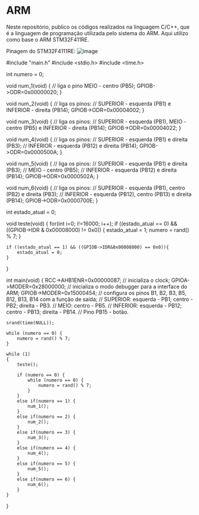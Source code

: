 # ARM
Neste repositório, publico os códigos realizados na linguagem C/C++, que é a linguagem de programação utilizada pelo sistema do ARM. Aqui utilizo como base o ARM STM32F411RE.


Pinagem do STM32F4111RE:
![image](https://user-images.githubusercontent.com/89753549/164947772-d8a19464-a6d2-4b15-b659-afd93aa8f34e.png)

#include "main.h"
#include <stdio.h>
#include <time.h>

int numero = 0;

void num_1(void) {
	// liga o pino MEIO - centro (PB5);
	GPIOB->ODR=0x00000020;
}

void num_2(void) {
	// liga os pinos:
	// SUPERIOR - esquerda (PB1) e INFERIOR - direita (PB14);
	GPIOB->ODR=0x00004002;
}

void num_3(void) {
	// liga os pinos:
	// SUPERIOR - esquerda (PB1), MEIO - centro (PB5) e INFERIOR - direita (PB14);
	GPIOB->ODR=0x00004022;
}

void num_4(void) {
	// liga os pinos:
	// SUPERIOR - esquerda (PB1) e direita (PB3);
	// INFERIOR - esquerda (PB12) e direita (PB14);
	GPIOB->ODR=0x0000500A;
}

void num_5(void) {
	// liga os pinos:
	// SUPERIOR - esquerda (PB1) e direita (PB3);
	// MEIO - centro (PB5);
	// INFERIOR - esquerda (PB12) e direita (PB14);
	GPIOB->ODR=0x0000502A;
}

void num_6(void) {
	// liga os pinos:
	// SUPERIOR - esquerda (PB1), centro (PB2) e direita (PB3);
	// INFERIOR - esquerda (PB12), centro (PB13) e direita (PB14);
	GPIOB->ODR=0x0000700E;
}

int estado_atual = 0;

void teste(void) {
	for(int i=0; i!=16000; i++);
	if ((estado_atual == 0) && ((GPIOB->IDR & 0x00008000) != 0x0)) {
		estado_atual = 1;
		numero = rand() % 7;
	}

	if ((estado_atual == 1) && ((GPIOB->IDR&0x00008000) == 0x0)){
		estado_atual = 0;
	}
}

int main(void)
{
	RCC->AHB1ENR=0x00000087;  // inicializa o clock;
    GPIOA->MODER=0x28000000;  // inicializa o modo debugger para a interface do ARM;
	GPIOB->MODER=0x15000454;  // configura os pinos B1, B2, B3, B5, B12, B13, B14 com a função de saída;
	// SUPERIOR: esquerda - PB1; centro - PB2; direita - PB3.
	// MEIO: centro - PB5.
	// INFERIOR: esquerda - PB12; centro - PB13; direita - PB14.
	// Pino PB15 - botão.

	srand(time(NULL));

	while (numero == 0) {
		numero = rand() % 7;
	}

	while (1)
	{
		teste();

		if (numero == 0) {
			while (numero == 0) {
				numero = rand() % 7;
			}
		}
		else if(numero == 1) {
			num_1();
		}
		else if(numero == 2) {
			num_2();
		}
		else if(numero == 3) {
			num_3();
		}
		else if(numero == 4) {
			num_4();
		}
		else if(numero == 5) {
			num_5();
		}
		else if(numero == 6) {
			num_6();
		}
	}
}
